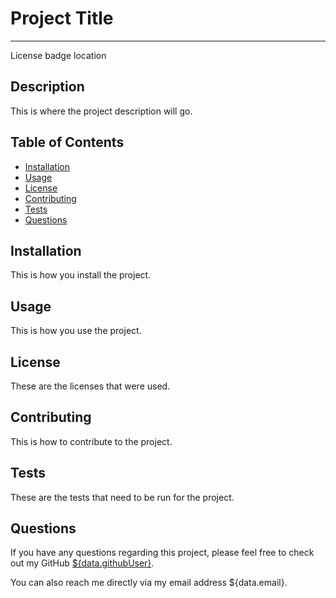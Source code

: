 # Project Title

---

License badge location

## Description

This is where the project description will go.

## Table of Contents

- [Installation](#installation)
- [Usage](#usage)
- [License](#license)
- [Contributing](#contributing)
- [Tests](#tests)
- [Questions](#questions)

## Installation

This is how you install the project.

## Usage

This is how you use the project.

## License

These are the licenses that were used.

## Contributing

This is how to contribute to the project.

## Tests

These are the tests that need to be run for the project.

## Questions

If you have any questions regarding this project, please feel free to check out my GitHub [\${data.githubUser}](https://github.com/${data.githubUser}).

You can also reach me directly via my email address \${data.email}.
